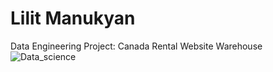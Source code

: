 # Lilit Manukyan 
Data Engineering Project: Canada Rental Website Warehouse
![Data_science](https://www.american.edu/spa/data-science/images/datascience-hero.jpg)
